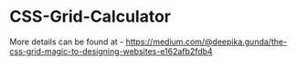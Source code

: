 # CSS-Grid-Calculator

More details can be found at - https://medium.com/@deepika.gunda/the-css-grid-magic-to-designing-websites-e162afb2fdb4